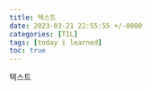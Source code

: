 ```yaml
---
title: 텍스트
date: 2023-03-21 22:55:55 +/-0000
categories: [TIL]
tags: [today i learned]
toc: true
---
```


텍스트